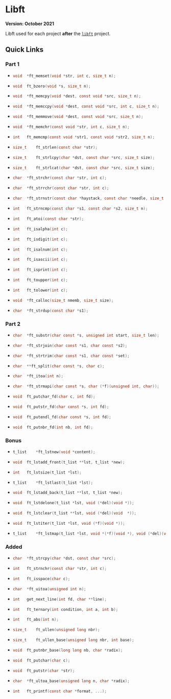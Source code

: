 # Libft

**Version: October 2021**

Libft used for each project **after** the [`libft`](https://github.com/mlrcbsousa/libft) project.

## Quick Links

### Part 1

<a href="/ft_memset.c" target="_blank">

- ```c
  void	*ft_memset(void *str, int c, size_t n);
  ```
</a>
<a href="/ft_bzero.c" target="_blank">

- ```c
  void	ft_bzero(void *s, size_t n);
  ```
</a>
<a href="/ft_memcpy.c" target="_blank">

- ```c
  void	*ft_memcpy(void *dest, const void *src, size_t n);
  ```
</a>
<a href="/ft_memccpy.c" target="_blank">

- ```c
  void	*ft_memccpy(void *dest, const void *src, int c, size_t n);
  ```
</a>
<a href="/ft_memmove.c" target="_blank">

- ```c
  void	*ft_memmove(void *dest, const void *src, size_t n);
  ```
</a>
<a href="/ft_memchr.c" target="_blank">

- ```c
  void	*ft_memchr(const void *str, int c, size_t n);
  ```
</a>
<a href="/ft_memcmp.c" target="_blank">

- ```c
  int	ft_memcmp(const void *str1, const void *str2, size_t n);
  ```
</a>
<a href="/ft_strlen.c" target="_blank">

- ```c
  size_t	ft_strlen(const char *str);
  ```
</a>
<a href="/ft_strlcpy.c" target="_blank">

- ```c
  size_t	ft_strlcpy(char *dst, const char *src, size_t size);
  ```
</a>
<a href="/ft_strlcat.c" target="_blank">

- ```c
  size_t	ft_strlcat(char *dst, const char *src, size_t size);
  ```
</a>
<a href="/ft_strchr.c" target="_blank">

- ```c
  char	*ft_strchr(const char *str, int c);
  ```
</a>
<a href="/ft_strrchr.c" target="_blank">

- ```c
  char	*ft_strrchr(const char *str, int c);
  ```
</a>
<a href="/ft_strnstr.c" target="_blank">

- ```c
  char	*ft_strnstr(const char *haystack, const char *needle, size_t len);
  ```
</a>
<a href="/ft_strncmp.c" target="_blank">

- ```c
  int	ft_strncmp(const char *s1, const char *s2, size_t n);
  ```
</a>
<a href="/ft_atoi.c" target="_blank">

- ```c
  int	ft_atoi(const char *str);
  ```
</a>
<a href="/ft_isalpha.c" target="_blank">

- ```c
  int	ft_isalpha(int c);
  ```
</a>
<a href="/ft_isdigit.c" target="_blank">

- ```c
  int	ft_isdigit(int c);
  ```
</a>
<a href="/ft_isalnum.c" target="_blank">

- ```c
  int	ft_isalnum(int c);
  ```
</a>
<a href="/ft_isascii.c" target="_blank">

- ```c
  int	ft_isascii(int c);
  ```
</a>
<a href="/ft_isprint.c" target="_blank">

- ```c
  int	ft_isprint(int c);
  ```
</a>
<a href="/ft_toupper.c" target="_blank">

- ```c
  int	ft_toupper(int c);
  ```
</a>
<a href="/ft_tolower.c" target="_blank">

- ```c
  int	ft_tolower(int c);
  ```
</a>
<a href="/ft_calloc.c" target="_blank">

- ```c
  void	*ft_calloc(size_t nmemb, size_t size);
  ```
</a>
<a href="/ft_strdup.c" target="_blank">

- ```c
  char	*ft_strdup(const char *s1);
  ```

### Part 2

<a href="/ft_substr.c" target="_blank">

- ```c
  char	*ft_substr(char const *s, unsigned int start, size_t len);
  ```
</a>
<a href="/ft_strjoin.c" target="_blank">

- ```c
  char	*ft_strjoin(char const *s1, char const *s2);
  ```
</a>
<a href="/ft_strtrim.c" target="_blank">

- ```c
  char	*ft_strtrim(char const *s1, char const *set);
  ```
</a>
<a href="/ft_split.c" target="_blank">

- ```c
  char	**ft_split(char const *s, char c);
  ```
</a>
<a href="/ft_itoa.c" target="_blank">

- ```c
  char	*ft_itoa(int n);
  ```
</a>
<a href="/ft_strmapi.c" target="_blank">

- ```c
  char	*ft_strmapi(char const *s, char (*f)(unsigned int, char));
  ```
</a>
<a href="/ft_putchar_fd.c" target="_blank">

- ```c
  void	ft_putchar_fd(char c, int fd);
  ```
</a>
<a href="/ft_putstr_fd.c" target="_blank">

- ```c
  void	ft_putstr_fd(char const *s, int fd);
  ```
</a>
<a href="/ft_putendl_fd.c" target="_blank">

- ```c
  void	ft_putendl_fd(char const *s, int fd);
  ```
</a>
<a href="/ft_putnbr_fd.c" target="_blank">

- ```c
  void	ft_putnbr_fd(int nb, int fd);
  ```

### Bonus

<a href="/ft_lstnew.c" target="_blank">

- ```c
  t_list	*ft_lstnew(void *content);
  ```
</a>
<a href="/ft_lstadd_front.c" target="_blank">

- ```c
  void	ft_lstadd_front(t_list **lst, t_list *new);
  ```
</a>
<a href="/ft_lstsize.c" target="_blank">

- ```c
  int	ft_lstsize(t_list *lst);
  ```
</a>
<a href="/ft_lstlast.c" target="_blank">

- ```c
  t_list	*ft_lstlast(t_list *lst);
  ```
</a>
<a href="/ft_lstadd_back.c" target="_blank">

- ```c
  void	ft_lstadd_back(t_list **lst, t_list *new);
  ```
</a>
<a href="/ft_lstdelone.c" target="_blank">

- ```c
  void	ft_lstdelone(t_list *lst, void (*del)(void *));
  ```
</a>
<a href="/ft_lstclear.c" target="_blank">

- ```c
  void	ft_lstclear(t_list **lst, void (*del)(void	*));
  ```
</a>
<a href="/ft_lstiter.c" target="_blank">

- ```c
  void	ft_lstiter(t_list *lst, void (*f)(void *));
  ```
</a>
<a href="/ft_lstmap.c" target="_blank">

- ```c
  t_list	*ft_lstmap(t_list *lst, void *(*f)(void *), void (*del)(void *));
  ```

### Added

<a href="/ft_strcpy.c" target="_blank">

- ```c
  char	*ft_strcpy(char *dst, const char *src);
  ```
</a>
<a href="/ft_strnchr.c" target="_blank">

- ```c
  int	ft_strnchr(const char *str, int c);
  ```
</a>
<a href="/ft_isspace.c" target="_blank">

- ```c
  int	ft_isspace(char c);
  ```
</a>
<a href="/ft_uitoa.c" target="_blank">

- ```c
  char	*ft_uitoa(unsigned int n);
  ```
</a>
<a href="/get_next_line.c" target="_blank">

- ```c
  int	get_next_line(int fd, char **line);
  ```
</a>
<a href="/ft_ternary.c" target="_blank">

- ```c
  int	ft_ternary(int condition, int a, int b);
  ```
</a>
<a href="/ft_abs.c" target="_blank">

- ```c
  int	ft_abs(int n);
  ```
</a>
<a href="/ft_ullen.c" target="_blank">

- ```c
  size_t	ft_ullen(unsigned long nbr);
  ```
</a>
<a href="/ft_ullen_base.c" target="_blank">

- ```c
  size_t	ft_ullen_base(unsigned long nbr, int base);
  ```
</a>
<a href="/ft_putnbr_base.c" target="_blank">

- ```c
  void	ft_putnbr_base(long long nb, char *radix);
  ```
</a>
<a href="/ft_putchar.c" target="_blank">

- ```c
  void	ft_putchar(char c);
  ```
</a>
<a href="/ft_putstr.c" target="_blank">

- ```c
  void	ft_putstr(char *str);
  ```
</a>
<a href="/ft_ultoa_base.c" target="_blank">

- ```c
  char	*ft_ultoa_base(unsigned long n, char *radix);
  ```
</a>
<a href="/ft_printf.c" target="_blank">

- ```c
  int	ft_printf(const char *format, ...);
  ```
</a>

